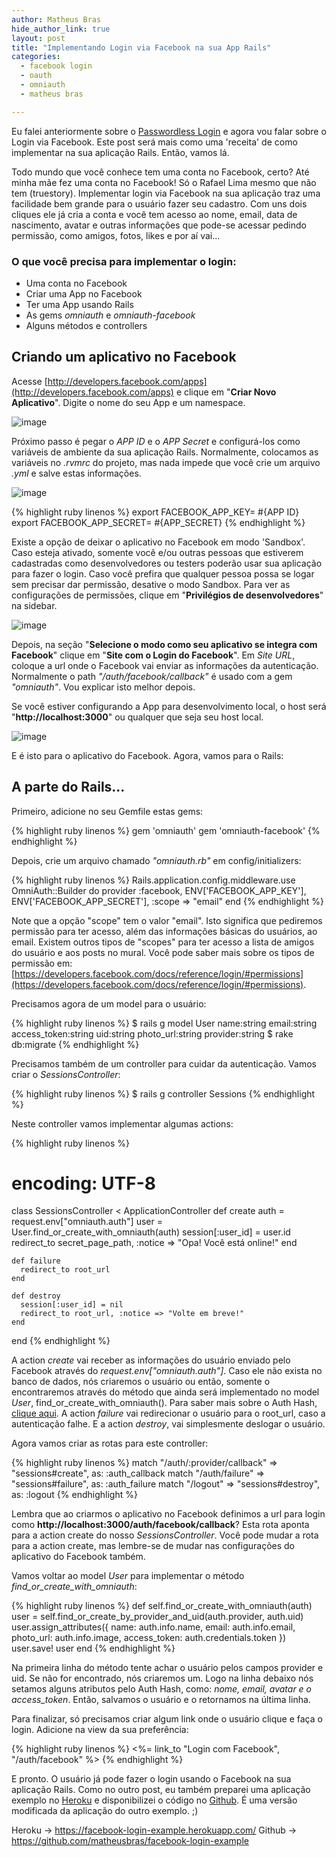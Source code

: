 ```yaml
---
author: Matheus Bras
hide_author_link: true
layout: post
title: "Implementando Login via Facebook na sua App Rails"
categories:
  - facebook login
  - oauth
  - omniauth
  - matheus bras

---
```


Eu falei anteriormente sobre o [Passwordless Login](http://helabs.com.br/blog/2013/04/11/passwordless-login/) e agora vou falar sobre o Login via Facebook. Este post será mais como uma 'receita' de como implementar na sua aplicação Rails. Então, vamos lá.

<!--more-->

Todo mundo que você conhece tem uma conta no Facebook, certo? Até minha mãe fez uma conta no Facebook! Só o Rafael Lima mesmo que não tem (truestory). Implementar login via Facebook na sua aplicação traz uma facilidade bem grande para o usuário fazer seu cadastro. Com uns dois cliques ele já cria a conta e você tem acesso ao nome, email, data de nascimento, avatar e outras informações que pode-se acessar pedindo permissão, como amigos, fotos, likes e por aí vai...

### O que você precisa para implementar o login:
- Uma conta no Facebook
- Criar uma App no Facebook
- Ter uma App usando Rails
- As gems _omniauth_ e _omniauth-facebook_
- Alguns métodos e controllers

## Criando um aplicativo no Facebook

Acesse [http://developers.facebook.com/apps](http://developers.facebook.com/apps) e clique em "**Criar Novo Aplicativo**". Digite o nome do seu App e um namespace.

![image](/blog/images/posts/facebook-login/img0.png)

Próximo passo é pegar o _APP ID_ e o _APP Secret_ e configurá-los como variáveis de ambiente da sua aplicação Rails. Normalmente, colocamos as variáveis no _.rvmrc_ do projeto, mas nada impede que você crie um arquivo _.yml_ e salve estas informações.

![image](/blog/images/posts/facebook-login/img1.png)

{% highlight ruby linenos %}
  export FACEBOOK_APP_KEY= #{APP ID}
  export FACEBOOK_APP_SECRET= #{APP_SECRET}
{% endhighlight %}

Existe a opção de deixar o aplicativo no Facebook em modo 'Sandbox'. Caso esteja ativado, somente você e/ou outras pessoas que estiverem cadastradas como desenvolvedores ou testers poderão usar sua aplicação para fazer o login. Caso você prefira que qualquer pessoa possa se logar sem precisar dar permissão, desative o modo Sandbox. Para ver as configurações de permissões, clique em "**Privilégios de desenvolvedores**" na sidebar.

![image](/blog/images/posts/facebook-login/img2.png)

Depois, na seção "**Selecione o modo como seu aplicativo se integra com Facebook**" clique em "**Site com o Login do Facebook**". Em _Site URL_, coloque a url onde o Facebook vai enviar as informações da autenticação. Normalmente o path _"/auth/facebook/callback"_ é usado com a gem _"omniauth"_. Vou explicar isto melhor depois.

Se você estiver configurando a App para desenvolvimento local, o host será "**http://localhost:3000**" ou qualquer que seja seu host local.

![image](/blog/images/posts/facebook-login/img4.png)

E é isto para o aplicativo do Facebook. Agora, vamos para o Rails:

## A parte do Rails...

Primeiro, adicione no seu Gemfile estas gems:

{% highlight ruby linenos %}
  gem 'omniauth'
  gem 'omniauth-facebook'
{% endhighlight %}

Depois, crie um arquivo chamado _"omniauth.rb"_ em config/initializers:

{% highlight ruby linenos %}
  Rails.application.config.middleware.use OmniAuth::Builder do
    provider :facebook, ENV['FACEBOOK_APP_KEY'], ENV['FACEBOOK_APP_SECRET'], :scope => "email"
  end
{% endhighlight %}

Note que a opção "scope" tem o valor "email". Isto significa que pediremos permissão para ter acesso, além das informações básicas do usuários, ao email. Existem outros tipos de "scopes" para ter acesso a lista de amigos do usuário e aos posts no mural. Você pode saber mais sobre os tipos de permissão em: [https://developers.facebook.com/docs/reference/login/#permissions](https://developers.facebook.com/docs/reference/login/#permissions).

Precisamos agora de um model para o usuário:

{% highlight ruby linenos %}
  $ rails g model User name:string email:string access_token:string uid:string photo_url:string provider:string
  $ rake db:migrate
{% endhighlight %}

Precisamos também de um controller para cuidar da autenticação. Vamos criar o _SessionsController_:

{% highlight ruby linenos %}
  $ rails g controller Sessions
{% endhighlight %}

Neste controller vamos implementar algumas actions:

{% highlight ruby linenos %}
  # encoding: UTF-8
  class SessionsController < ApplicationController
    def create
      auth = request.env["omniauth.auth"]
      user = User.find_or_create_with_omniauth(auth)
      session[:user_id] = user.id
      redirect_to secret_page_path, :notice => "Opa! Você está online!"
    end

    def failure
      redirect_to root_url
    end

    def destroy
      session[:user_id] = nil
      redirect_to root_url, :notice => "Volte em breve!"
    end
  end
{% endhighlight %}

A action _create_ vai receber as informações do usuário enviado pelo Facebook através do _request.env["omniauth.auth"]_. Caso ele não exista no banco de dados, nós criaremos o usuário ou então, somente o encontraremos através do método que ainda será implementado no model _User_, find_or_create_with_omniauth(). Para saber mais sobre o Auth Hash, [clique aqui](https://github.com/mkdynamic/omniauth-facebook#auth-hash). A action _failure_ vai redirecionar o usuário para o root_url, caso a autenticação falhe. E a action _destroy_, vai simplesmente deslogar o usuário.

Agora vamos criar as rotas para este controller:

{% highlight ruby linenos %}
  match "/auth/:provider/callback" => "sessions#create", as: :auth_callback
  match "/auth/failure" => "sessions#failure", as: :auth_failure
  match "/logout" => "sessions#destroy", as: :logout
{% endhighlight %}

Lembra que ao criarmos o aplicativo no Facebook definimos a url para login como **http://localhost:3000/auth/facebook/callback**? Esta rota aponta para a action create do nosso _SessionsController_. Você pode mudar a rota para a action create, mas lembre-se de mudar nas configurações do aplicativo do Facebook também.

Vamos voltar ao model _User_ para implementar o método *find_or_create_with_omniauth*:

{% highlight ruby linenos %}
  def self.find_or_create_with_omniauth(auth)
    user = self.find_or_create_by_provider_and_uid(auth.provider, auth.uid)
    user.assign_attributes({ name: auth.info.name, email: auth.info.email, photo_url: auth.info.image, access_token: auth.credentials.token })
    user.save!
    user
  end
{% endhighlight %}

Na primeira linha do método tente achar o usuário pelos campos provider e uid. Se não for encontrado, nós criaremos um. Logo na linha debaixo nós setamos alguns atributos pelo Auth Hash, como: *nome, email, avatar e o access_token*. Então, salvamos o usuário e o retornamos na última linha.

Para finalizar, só precisamos criar algum link onde o usuário clique e faça o login. Adicione na view da sua preferência:

{% highlight ruby linenos %}
  <%= link_to "Login com Facebook", "/auth/facebook" %>
{% endhighlight %}

E pronto. O usuário já pode fazer o login usando o Facebook na sua aplicação Rails. Como no outro post, eu também preparei uma aplicação exemplo no [Heroku](https://facebook-login-example.herokuapp.com/) e disponibilizei o código no [Github](https://github.com/matheusbras/facebook-login-example). É uma versão modificada da aplicação do outro exemplo. ;)

Heroku -> https://facebook-login-example.herokuapp.com/
Github -> https://github.com/matheusbras/facebook-login-example

